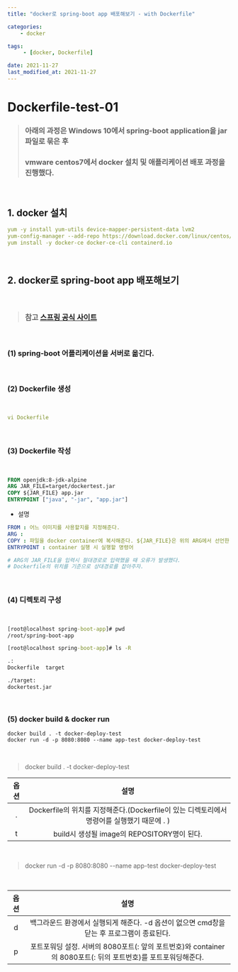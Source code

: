 ```yaml
---
title: "docker로 spring-boot app 배포해보기 - with Dockerfile"

categories:
    - docker

tags:
     - [docker, Dockerfile]

date: 2021-11-27
last_modified_at: 2021-11-27
---
```



# Dockerfile-test-01

> ### 아래의 과정은 Windows 10에서 spring-boot application을 jar파일로 묶은 후 
> ### vmware centos7에서 docker 설치 및 애플리케이션 배포 과정을 진행했다.

<br>

## 1. docker 설치
```yml
yum -y install yum-utils device-mapper-persistent-data lvm2
yum-config-manager --add-repo https://download.docker.com/linux/centos/docker-ce.repo 
yum install -y docker-ce docker-ce-cli containerd.io

```

<br>

## 2. docker로 spring-boot app 배포해보기

<br>

> ### 참고 [스프링 공식 사이트](https://spring.io/guides/gs/spring-boot-docker/)

<br>

### (1) spring-boot 어플리케이션을 서버로 옮긴다.


<br>

### (2) Dockerfile 생성

<br>


```yml
vi Dockerfile
```

<br>

### (3) Dockerfile 작성

<br>

```Dockerfile
FROM openjdk:8-jdk-alpine
ARG JAR_FILE=target/dockertest.jar
COPY ${JAR_FILE} app.jar
ENTRYPOINT ["java", "-jar", "app.jar"]
```

* 설명

```yml
FROM : 어느 이미지를 사용할지를 지정해준다.
ARG : 
COPY : 파일을 docker container에 복사해준다. ${JAR_FILE}은 위의 ARG에서 선언한 값
ENTRYPOINT : container 실행 시 실행할 명령어

# ARG의 JAR_FILE을 입력시 절대경로로 입력했을 때 오류가 발생했다. 
# Dockerfile의 위치를 기준으로 상대경로를 잡아주자.
```

<br>


### (4) 디렉토리 구성

<br>

```cmd
[root@localhost spring-boot-app]# pwd
/root/spring-boot-app

[root@localhost spring-boot-app]# ls -R

.:
Dockerfile  target

./target:
dockertest.jar

```


<br>

### (5) docker build & docker run

```
docker build . -t docker-deploy-test
docker run -d -p 8080:8080 --name app-test docker-deploy-test
```

<br>

> docker build . -t docker-deploy-test

|옵션|설명|
|:----:|:----:|
|.|Dockerfile의 위치를 지정해준다.(Dockerfile이 있는 디렉토리에서 명령어를 실행했기 때문에 . )|
|t|build시 생성될 image의 REPOSITORY명이 된다.|

<br>

> docker run -d -p 8080:8080 --name app-test docker-deploy-test

<br>

|옵션|설명|
|:----:|:----:|
|d|백그라운드 환경에서 실행되게 해준다. -d 옵션이 없으면 cmd창을 닫는 후 프로그램이 종료된다.|
|p|포트포워딩 설정. 서버의 8080포트(: 앞의 포트번호)와 container의 8080포트(: 뒤의 포트번호)를 포트포워딩해준다.|





